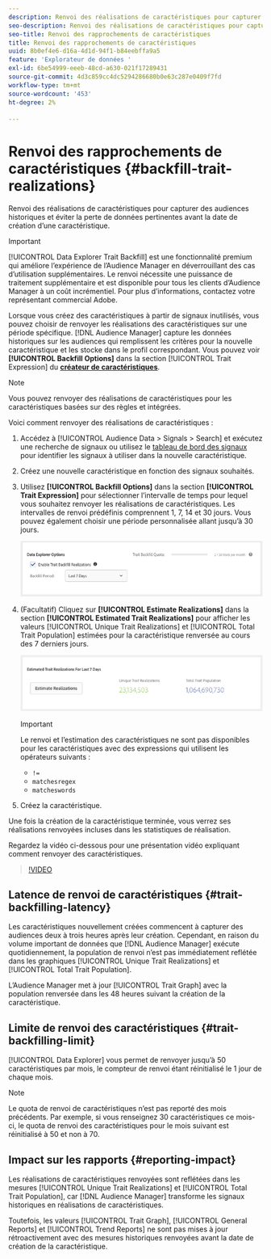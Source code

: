 ```yaml
---
description: Renvoi des réalisations de caractéristiques pour capturer des audiences historiques et éviter la perte de données pertinentes avant la date de création d’une caractéristique.
seo-description: Renvoi des réalisations de caractéristiques pour capturer des audiences historiques et éviter la perte de données pertinentes avant la date de création d’une caractéristique.
seo-title: Renvoi des rapprochements de caractéristiques
title: Renvoi des rapprochements de caractéristiques
uuid: 8b0ef4e6-d16a-4d1d-94f1-b84eebffa9a5
feature: 'Explorateur de données '
exl-id: 6be54999-eeeb-48cd-a630-021f17289431
source-git-commit: 4d3c859cc4dc5294286680b0e63c287e0409f7fd
workflow-type: tm+mt
source-wordcount: '453'
ht-degree: 2%

---
```


# Renvoi des rapprochements de caractéristiques {#backfill-trait-realizations}

Renvoi des réalisations de caractéristiques pour capturer des audiences historiques et éviter la perte de données pertinentes avant la date de création d’une caractéristique.

>[!IMPORTANT]
>
>[!UICONTROL Data Explorer Trait Backfill] est une fonctionnalité premium qui améliore l’expérience de l’Audience Manager en déverrouillant des cas d’utilisation supplémentaires. Le renvoi nécessite une puissance de traitement supplémentaire et est disponible pour tous les clients d’Audience Manager à un coût incrémentiel. Pour plus d’informations, contactez votre représentant commercial Adobe.

Lorsque vous créez des caractéristiques à partir de signaux inutilisés, vous pouvez choisir de renvoyer les réalisations des caractéristiques sur une période spécifique. [!DNL Audience Manager] capture les données historiques sur les audiences qui remplissent les critères pour la nouvelle caractéristique et les stocke dans le profil correspondant. Vous pouvez voir **[!UICONTROL Backfill Options]** dans la section [!UICONTROL Trait Expression] du **[créateur de caractéristiques](../../features/traits/about-trait-builder.md)**.

>[!NOTE]
>
>Vous pouvez renvoyer des réalisations de caractéristiques pour les caractéristiques basées sur des règles et intégrées.

Voici comment renvoyer des réalisations de caractéristiques :

1. Accédez à [!UICONTROL Audience Data > Signals > Search] et exécutez une recherche de signaux ou utilisez le [tableau de bord des signaux](../../features/data-explorer/data-explorer-signals-dashboard.md) pour identifier les signaux à utiliser dans la nouvelle caractéristique.
1. Créez une nouvelle caractéristique en fonction des signaux souhaités.
1. Utilisez **[!UICONTROL Backfill Options]** dans la section **[!UICONTROL Trait Expression]** pour sélectionner l’intervalle de temps pour lequel vous souhaitez renvoyer les réalisations de caractéristiques. Les intervalles de renvoi prédéfinis comprennent 1, 7, 14 et 30 jours. Vous pouvez également choisir une période personnalisée allant jusqu’à 30 jours.

   ![trait-backfill](assets/signals-trait-backfill.png)

1. (Facultatif) Cliquez sur **[!UICONTROL Estimate Realizations]** dans la section **[!UICONTROL Estimated Trait Realizations]** pour afficher les valeurs [!UICONTROL Unique Trait Realizations] et [!UICONTROL Total Trait Population] estimées pour la caractéristique renversée au cours des 7 derniers jours.

   ![estimation-trait-realizations](assets/estimate-trait-realizations.png)

   >[!IMPORTANT]
   >
   >Le renvoi et l’estimation des caractéristiques ne sont pas disponibles pour les caractéristiques avec des expressions qui utilisent les opérateurs suivants :
   >    * `!=`
   >    * `matchesregex`
   >    * `matcheswords`

1. Créez la caractéristique.

Une fois la création de la caractéristique terminée, vous verrez ses réalisations renvoyées incluses dans les statistiques de réalisation.

Regardez la vidéo ci-dessous pour une présentation vidéo expliquant comment renvoyer des caractéristiques.

>[!VIDEO](https://video.tv.adobe.com/v/25169/)

## Latence de renvoi de caractéristiques {#trait-backfilling-latency}

Les caractéristiques nouvellement créées commencent à capturer des audiences deux à trois heures après leur création. Cependant, en raison du volume important de données que [!DNL Audience Manager] exécute quotidiennement, la population de renvoi n’est pas immédiatement reflétée dans les graphiques [!UICONTROL Unique Trait Realizations] et [!UICONTROL Total Trait Population].

L’Audience Manager met à jour [!UICONTROL Trait Graph] avec la population renversée dans les 48 heures suivant la création de la caractéristique.

## Limite de renvoi des caractéristiques {#trait-backfilling-limit}

[!UICONTROL Data Explorer] vous permet de renvoyer jusqu’à 50 caractéristiques par mois, le compteur de renvoi étant réinitialisé le 1 jour de chaque mois.

>[!NOTE]
>
>Le quota de renvoi de caractéristiques n’est pas reporté des mois précédents. Par exemple, si vous renseignez 30 caractéristiques ce mois-ci, le quota de renvoi des caractéristiques pour le mois suivant est réinitialisé à 50 et non à 70.

## Impact sur les rapports {#reporting-impact}

Les réalisations de caractéristiques renvoyées sont reflétées dans les mesures [!UICONTROL Unique Trait Realizations] et [!UICONTROL Total Trait Population], car [!DNL Audience Manager] transforme les signaux historiques en réalisations de caractéristiques.

Toutefois, les valeurs [!UICONTROL Trait Graph], [!UICONTROL General Reports] et [!UICONTROL Trend Reports] ne sont pas mises à jour rétroactivement avec des mesures historiques renvoyées avant la date de création de la caractéristique.
